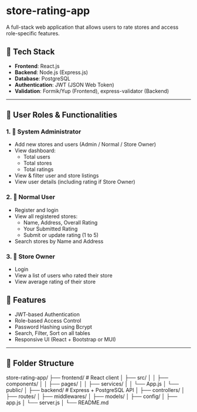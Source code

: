 # store-rating-app

A full-stack web application that allows users to rate stores and access role-specific features.

## 🚀 Tech Stack

- **Frontend**: React.js
- **Backend**: Node.js (Express.js)
- **Database**: PostgreSQL
- **Authentication**: JWT (JSON Web Token)
- **Validation**: Formik/Yup (Frontend), express-validator (Backend)

---

## 👥 User Roles & Functionalities

### 1. 🔐 System Administrator
- Add new stores and users (Admin / Normal / Store Owner)
- View dashboard:
  - Total users
  - Total stores
  - Total ratings
- View & filter user and store listings
- View user details (including rating if Store Owner)

### 2. 👤 Normal User
- Register and login
- View all registered stores:
  - Name, Address, Overall Rating
  - Your Submitted Rating
  - Submit or update rating (1 to 5)
- Search stores by Name and Address

### 3. 🏪 Store Owner
- Login
- View a list of users who rated their store
- View average rating of their store

## 🧠 Features

- JWT-based Authentication
- Role-based Access Control
- Password Hashing using Bcrypt
- Search, Filter, Sort on all tables
- Responsive UI (React + Bootstrap or MUI)

---

## 📁 Folder Structure

store-rating-app/
├── frontend/ # React client
│ ├── src/
│ │ ├── components/
│ │ ├── pages/
│ │ ├── services/
│ │ └── App.js
│ └── public/
│
├── backend/ # Express + PostgreSQL API
│ ├── controllers/
│ ├── routes/
│ ├── middlewares/
│ ├── models/
│ ├── config/
│ ├── app.js
│ └── server.js
│
└── README.md
